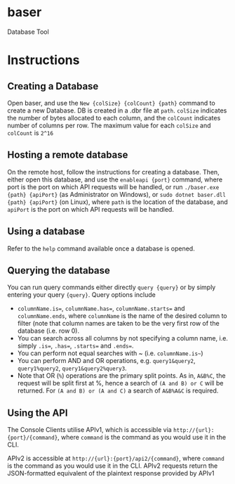 # baser
Database Tool


# Instructions
## Creating a Database
Open baser, and use the `New {colSize} {colCount} {path}` command to create a new Database. DB is created in a .dbr file at `path`. `colSize` indicates the number of bytes allocated to each column, and the `colCount` indicates number of columns per row. The maximum value for each `colSize` and `colCount` is `2^16`

## Hosting a remote database
On the remote host, follow the instructions for creating a database. Then, either open this database, and use the `enableapi {port}` command, where port is the port on which API requests will be handled, or run `./baser.exe {path} {apiPort}` (as Administrator on Windows), or `sudo dotnet baser.dll {path} {apiPort}` (on Linux), where `path` is the location of the database, and `apiPort` is the port on which API requests will be handled.

## Using a database
Refer to the `help` command available once a database is opened.

## Querying the database
You can run query commands either directly `query {query}` or by simply entering your query `{query}`.
Query options include
- `columnName.is=`, `columnName.has=`, `columnName.starts=` and `columnName.ends`, where `columnName` is the name of the desired column to filter (note that column names are taken to be the very first row of the database (i.e. row 0).
- You can search across all columns by not specifying a column name, i.e. simply `.is=`, `.has=`, `.starts=` and `.ends=`.
- You can perform not equal searches with ~ (i.e. `columnName.is~`)
- You can perform AND and OR operations, e.g. `query1&query2`, `query1%query2`, `query1&query2%query3`.
- Note that OR (`%`) operations are the primary split points. As in, `A&B%C`, the request will be split first at %, hence a search of `(A and B) or C` will be returned. For `(A and B) or (A and C)` a search of `A&B%A&C` is required.

## Using the API
The Console Clients utilise APIv1, which is accessible via `http://{url}:{port}/{command}`, where `command` is the command as you would use it in the CLI.

APIv2 is accessible at `http://{url}:{port}/api2/{command}`, where `command` is the command as you would use it in the CLI. APIv2 requests return the JSON-formatted equivalent of the plaintext response provided by APIv1
